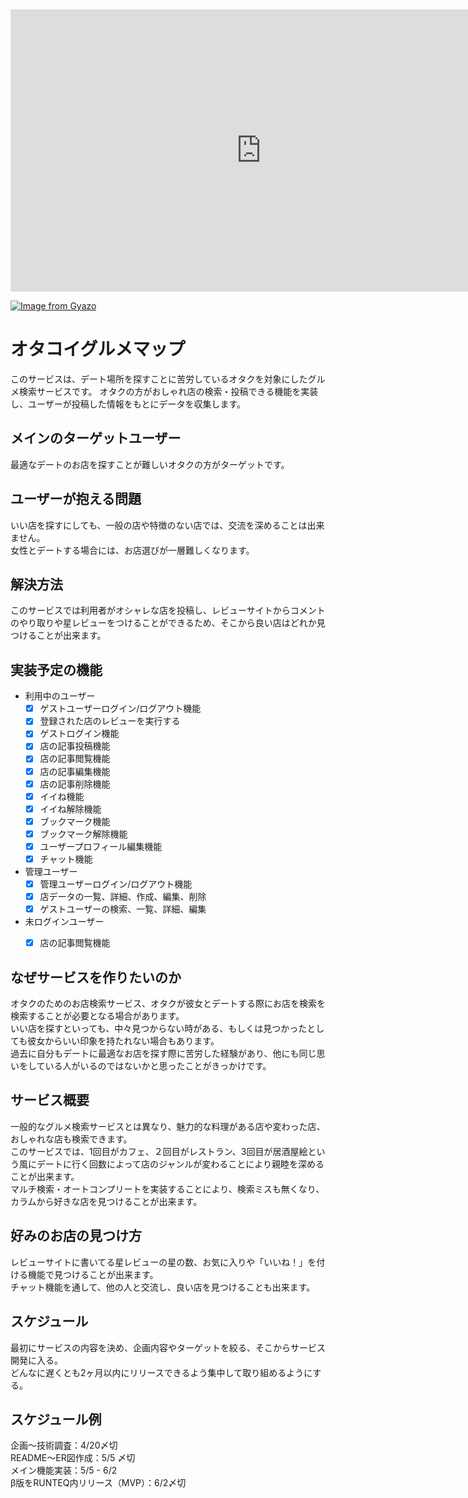 <iframe style="border: 1px solid rgba(0, 0, 0, 0.1);" width="800" height="450" src="https://www.figma.com/embed?embed_host=share&url=https%3A%2F%2Fwww.figma.com%2Ffile%2F99tJbtnNBT6yJ8bktlZOnW%2F%25E7%2594%25BB%25E9%259D%25A2%25E9%2581%25B7%25E7%25A7%25BB%25E5%259B%25B3%3Ftype%3Ddesign%26node-id%3D0%253A1%26t%3DoqViZ0OX6NoTlwkf-1" allowfullscreen></iframe>

[![Image from Gyazo](https://i.gyazo.com/6a8af327b7f884912664cb66694c95fe.png)](https://gyazo.com/6a8af327b7f884912664cb66694c95fe)

# オタコイグルメマップ
このサービスは、デート場所を探すことに苦労しているオタクを対象にしたグルメ検索サービスです。
オタクの方がおしゃれ店の検索・投稿できる機能を実装し、ユーザーが投稿した情報をもとにデータを収集します。

## メインのターゲットユーザー
最適なデートのお店を探すことが難しいオタクの方がターゲットです。

## ユーザーが抱える問題
いい店を探すにしても、一般の店や特徴のない店では、交流を深めることは出来ません。<br>
女性とデートする場合には、お店選びが一層難しくなります。<br>

## 解決方法
このサービスでは利用者がオシャレな店を投稿し、レビューサイトからコメントのやり取りや星レビューをつけることができるため、そこから良い店はどれか見つけることが出来ます。<br>

## 実装予定の機能
  - 利用中のユーザー
    - [x] ゲストユーザーログイン/ログアウト機能
    - [x] 登録された店のレビューを実行する
    - [x] ゲストログイン機能
    - [x] 店の記事投稿機能
    - [x] 店の記事閲覧機能
    - [x] 店の記事編集機能
    - [x] 店の記事削除機能
    - [x] イイね機能
    - [x] イイね解除機能
    - [x] ブックマーク機能
    - [x] ブックマーク解除機能
    - [x] ユーザープロフィール編集機能
    - [x] チャット機能
  - 管理ユーザー
    - [x] 管理ユーザーログイン/ログアウト機能
    - [x] 店データの一覧、詳細、作成、編集、削除
    - [x] ゲストユーザーの検索、一覧、詳細、編集
  - 未ログインユーザー
    - [x] 店の記事閲覧機能



## なぜサービスを作りたいのか
オタクのためのお店検索サービス、オタクが彼女とデートする際にお店を検索を検索することが必要となる場合があります。<br>
いい店を探すといっても、中々見つからない時がある、もしくは見つかったとしても彼女からいい印象を持たれない場合もあります。<br>
過去に自分もデートに最適なお店を探す際に苦労した経験があり、他にも同じ思いをしている人がいるのではないかと思ったことがきっかけです。


## サービス概要
一般的なグルメ検索サービスとは異なり、魅力的な料理がある店や変わった店、おしゃれな店も検索できます。<br>このサービスでは、1回目がカフェ、２回目がレストラン、3回目が居酒屋絵という風にデートに行く回数によって店のジャンルが変わることにより親睦を深めることが出来ます。<br>
マルチ検索・オートコンプリートを実装することにより、検索ミスも無くなり、カラムから好きな店を見つけることが出来ます。


## 好みのお店の見つけ方
レビューサイトに書いてる星レビューの星の数、お気に入りや「いいね！」を付ける機能で見つけることが出来ます。<br>
チャット機能を通して、他の人と交流し、良い店を見つけることも出来ます。


## スケジュール
最初にサービスの内容を決め、企画内容やターゲットを絞る、そこからサービス開発に入る。<br>
どんなに遅くとも2ヶ月以内にリリースできるよう集中して取り組めるようにする。

## スケジュール例
企画〜技術調査：4/20〆切<br>
README〜ER図作成：5/5 〆切<br>
メイン機能実装：5/5 - 6/2<br>
β版をRUNTEQ内リリース（MVP）：6/2〆切<br>